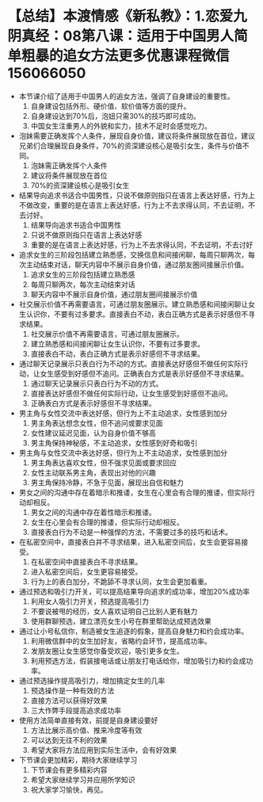 # 【总结】本渡情感《新私教》：1.恋爱九阴真经：08第八课：适用于中国男人简单粗暴的追女方法更多优惠课程微信156066050

-   本节课介绍了适用于中国男人的追女方法，强调了自身建设的重要性。
    1.  自身建设包括外形、硬价值、软价值等方面的提升。
    2.  自身建设达到70%后，泡妞只需30%的技巧即可成功。
    3.  中国女生注重男人的外貌和实力，技术不足时会感觉吃力。
-   泡妹需要正确发挥个人条件，展现自身价值，建议将条件展现放在首位，建议兄弟们合理展现自身条件，70%的资深建设核心是吸引女生，条件与价值不同。
    1.  泡妹需正确发挥个人条件
    2.  建议将条件展现放在首位
    3.  70%的资深建设核心是吸引女生
-   结果导向追求书适合中国男性，只说不做原则指只在语言上表达好感，行为上不做改变，重要的是在语言上表达好感，行为上不去求得认同，不去证明，不去讨好。
    1.  结果导向追求书适合中国男性
    2.  只说不做原则指只在语言上表达好感
    3.  重要的是在语言上表达好感，行为上不去求得认同，不去证明，不去讨好
-   追求女生的三阶段包括建立熟悉感，交换信息和间接闲聊，每周只聊两次，每次主动结束对话，聊天内容中不展示自身价值，通过朋友圈间接展示价值。
    1.  追求女生的三阶段包括建立熟悉感
    2.  每周只聊两次，每次主动结束对话
    3.  聊天内容中不展示自身价值，通过朋友圈间接展示价值
-   社交展示价值不再需要语言，可通过朋友圈展示。建立熟悉感和间接闲聊让女生认识你，不要有过多要求。直接表白不动，表白正确方式是表示好感但不寻求结果。
    1.  社交展示价值不再需要语言，可通过朋友圈展示。
    2.  建立熟悉感和间接闲聊让女生认识你，不要有过多要求。
    3.  直接表白不动，表白正确方式是表示好感但不寻求结果。
-   通过聊天记录展示只表白行为不动的方式。直接表达好感但不做任何实际行动，让女生感受到好感但不追问。正确表白方式是表示好感但不寻求结果。
    1.  通过聊天记录展示只表白行为不动的方式。
    2.  直接表达好感但不做任何实际行动，让女生感受到好感但不追问。
    3.  正确表白方式是表示好感但不寻求结果。
-   男主角与女性交流中表达好感，但行为上不主动追求，女性感到加分
    1.  男主角表达想念女性，但不追问或要求见面
    2.  女性建议延迟见面，认为自身价值不够高
    3.  男主角保持神秘感，不主动追求，女性感到好奇和吸引
-   男主角与女性交流中表达好感，但行为上不主动追求，女性感到加分
    1.  男主角表达喜欢女性，但不强求见面或要求回应
    2.  女性主动联系男主角，表现出对他的兴趣
    3.  男主角保持冷静，不急于见面，展现出自信和魅力
-   男女之间的沟通中存在着暗示和推诿，女生在心里会有合理的推诿，但实际行动却相反。
    1.  男女之间的沟通中存在着性暗示和推诿。
    2.  女生在心里会有合理的推诿，但实际行动却相反。
    3.  直接表白行为不动是一种强悍的方法，不需要过多的技巧和话术。
-   在私密空间中，直接表白并不寻求结果，进入私密空间后，女生会更容易接受。
    1.  在私密空间中直接表白不寻求结果。
    2.  进入私密空间后，女生更容易接受。
    3.  行为上的表白加分，不跪舔不寻求认同，女生会更加看重。
-   通过预选和吸引力开关，可以提高结果导向追求的成功率，增加20%成功率
    1.  利用女人吸引力开关，预选提高吸引力
    2.  不要说被甩的经历，女人喜欢证明自己比别人更有魅力
    3.  使用群聊预选，建立漂亮女生小号在群里帮助达成预选效果
-   通过让小号私信你，制造被女生追逐的假象，提高自身魅力和约会成功率。
    1.  利用微信群中的女生加好友，省略约会环节，提高成功率。
    2.  发朋友圈让女生感觉你备受欢迎，吸引更多女生。
    3.  利用预选方法，假装接电话或让朋友打电话给你，增加吸引力和约会成功率。
-   通过预选操作提高吸引力，增加搞定女生的几率
    1.  预选操作是一种有效的方法
    2.  直接方法可以获得好效果
    3.  三大作弊手段提高追求成功率
-   使用方法简单直接有效，前提是自身建设要好
    1.  方法比展示高价值、推来冷度等有效
    2.  可以达到无往不利的效果
    3.  希望大家将方法应用到实际生活中，会有好效果
-   下节课会更加精彩，期待大家继续学习
    1.  下节课会有更多精彩内容
    2.  希望大家继续学习并应用所学知识
    3.  祝大家学习愉快，再见。